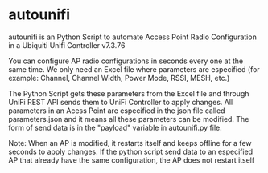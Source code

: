 # autounifi
autounifi is an Python Script to automate Access Point Radio Configuration in a Ubiquiti Unifi Controller v7.3.76

You can configure AP radio configurations in seconds every one at the same time.
We only need an Excel file where parameters are especified (for example: Channel, Channel Width, Power Mode, RSSI, MESH, etc.)

The Python Script gets these parameters from the Excel file and through UniFi REST API sends them to UniFi Controller to apply changes.
All parameters in an Acess Point are especified in the json file called parameters.json and it means all these parameters can be modified. The form of send data is in the "payload" variable in autounifi.py file.

Note: When an AP is modified, it restarts itself and keeps offline for a few seconds to apply changes. If the python script send data to an especified AP that already have the same configuration, the AP does not restart itself
